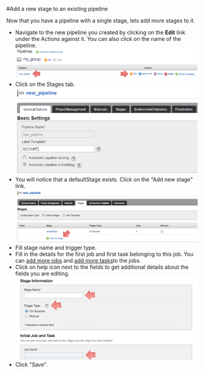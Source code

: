 #Add a new stage to an existing pipeline

Now that you have a pipeline with a single stage, lets add more stages
to it.

-   Navigate to the new pipeline you created by clicking on the **Edit** link under the Actions against it. You can also click on the name of the pipeline.
![](../resources/images/edit_pipeline_link.png)
-   Click on the Stages tab.
![](../resources/images/pipeline_general_options.png)
-   You will notice that a defaultStage exists. Click on the "Add new stage" link.
![](../resources/images/stages_listing_with_add_stage_highlight.png)
-   Fill stage name and trigger type.
-   Fill in the details for the first job and first task belonging to this job. You can [add more jobs](admin_add_job.md) and [add more tasks](admin_add_task.md)to the jobs.
-   Click on help icon next to the fields to get additional details about the fields you are editing.
![](../resources/images/add_stage_window.png)
-   Click "Save".